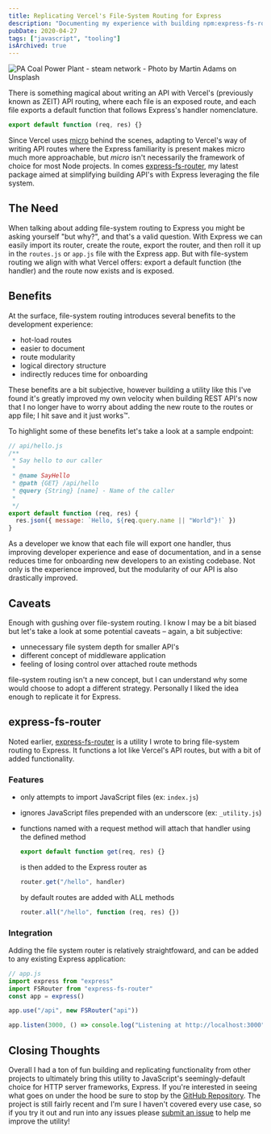 ```yaml
---
title: Replicating Vercel's File-System Routing for Express
description: "Documenting my experience with building npm:express-fs-router"
pubDate: 2020-04-27
tags: ["javascript", "tooling"]
isArchived: true
---
```


![PA Coal Power Plant - steam network - Photo by Martin Adams on Unsplash](https://user-images.githubusercontent.com/5033303/149253789-acbf6c1e-ac27-4bd6-8727-d4e8e437644d.jpg)

There is something magical about writing an API with Vercel's (previously known as ZEIT) API routing, where each file is an exposed route, and each file exports a default function that follows Express's handler nomenclature.

```js
export default function (req, res) {}
```

Since Vercel uses [micro](https://www.npmjs.com/package/micro) behind the scenes, adapting to Vercel's way of writing API routes where the Express familiarity is present makes micro much more approachable, but _micro_ isn't necessarily the framework of choice for most Node projects. In comes [express-fs-router](https://www.npmjs.com/package/express-fs-router), my latest package aimed at simplifying building API's with Express leveraging the file system.

## The Need

When talking about adding file-system routing to Express you might be asking yourself "but why?", and that's a valid question. With Express we can easily import its router, create the route, export the router, and then roll it up in the `routes.js` or `app.js` file with the Express app. But with file-system routing we align with what Vercel offers: export a default function (the handler) and the route now exists and is exposed.

## Benefits

At the surface, file-system routing introduces several benefits to the development experience:

- hot-load routes
- easier to document
- route modularity
- logical directory structure
- indirectly reduces time for onboarding

These benefits are a bit subjective, however building a utility like this I've found it's greatly improved my own velocity when building REST API's now that I no longer have to worry about adding the new route to the routes or app file; I hit save and it just works:tm:.

To highlight some of these benefits let's take a look at a sample endpoint:

```js
// api/hello.js
/**
 * Say hello to our caller
 *
 * @name SayHello
 * @path {GET} /api/hello
 * @query {String} [name] - Name of the caller
 *
 */
export default function (req, res) {
  res.json({ message: `Hello, ${req.query.name || "World"}!` })
}
```

As a developer we know that each file will export one handler, thus improving developer experience and ease of documentation, and in a sense reduces time for onboarding new developers to an existing codebase. Not only is the experience improved, but the modularity of our API is also drastically improved.

## Caveats

Enough with gushing over file-system routing. I know I may be a bit biased but let's take a look at some potential caveats &ndash; again, a bit subjective:

- unnecessary file system depth for smaller API's
- different concept of middleware application
- feeling of losing control over attached route methods

file-system routing isn't a new concept, but I can understand why some would choose to adopt a different strategy. Personally I liked the idea enough to replicate it for Express.

## express-fs-router

Noted earlier, [express-fs-router](https://www.npmjs.com/package/express-fs-router) is a utility I wrote to bring file-system routing to Express. It functions a lot like Vercel's API routes, but with a bit of added functionality.

### Features

- only attempts to import JavaScript files (ex: `index.js`)
- ignores JavaScript files prepended with an underscore (ex: `_utility.js`)
- functions named with a request method will attach that handler using the defined method

  ```js
  export default function get(req, res) {}
  ```

  is then added to the Express router as

  ```js
  router.get("/hello", handler)
  ```

  by default routes are added with ALL methods

  ```js
  router.all("/hello", function (req, res) {})
  ```

### Integration

Adding the file system router is relatively straightfoward, and can be added to any existing Express application:

```js
// app.js
import express from "express"
import FSRouter from "express-fs-router"
const app = express()

app.use("/api", new FSRouter("api"))

app.listen(3000, () => console.log("Listening at http://localhost:3000"))
```

## Closing Thoughts

Overall I had a ton of fun building and replicating functionality from other projects to ultimately bring this utility to JavaScript's seemingly-default choice for HTTP server frameworks, Express. If you're interested in seeing what goes on under the hood be sure to stop by the [GitHub Repository](https://github.com/josefaidt/express-fs-router). The project is still fairly recent and I'm sure I haven't covered every use case, so if you try it out and run into any issues please [submit an issue](https://github.com/josefaidt/express-fs-router/issues/new/choose) to help me improve the utility!
